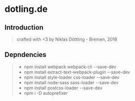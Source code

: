 # dotling.de

## Introduction

> crafted with <3 by Niklas Döttling - Bremen, 2018

## Depndencies

> * npm install webpack webpack-cli --save-dev
> * npm install extract-text-webpack-plugin --save-dev
> * npm install style-loader css-loader --save-dev
> * npm install node-sass sass-loader --save-dev
> * npm install postcss-loader --save-dev
> * npm i -D autoprefixer
